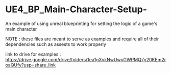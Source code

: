 # UE4_BP_Main-Character-Setup-
An example of using unreal blueprinting for setting the logic of a game's main character

NOTE : these files are meant to serve as examples and require all of their dependencies such as assests to work properly

link to drive for examples : https://drive.google.com/drive/folders/1ea1gXvkNwUwyGWPMQ7y20KEm2roaQUfy?usp=share_link
